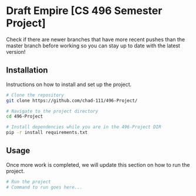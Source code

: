 # Draft Empire [CS 496 Semester Project]

Check if there are newer branches that have more recent pushes than the master branch before working so you can stay up to date with the latest version!

## Installation

Instructions on how to install and set up the project.

```bash
# Clone the repository
git clone https://github.com/chad-111/496-Project/

# Navigate to the project directory
cd 496-Project

# Install dependencies while you are in the 496-Project DIR
pip -r install requirements.txt
```

## Usage

Once more work is completed, we will update this section on how to run the project.

```bash
# Run the project
# Command to run goes here...
```
